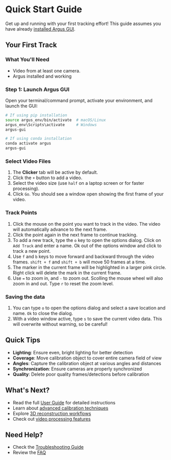 # Quick Start Guide

Get up and running with your first tracking effort! This guide assumes you have already [installed Argus GUI](https://backyardbiomech.github.io/argus_gui/installation.html).

## Your First Track

### What You'll Need

- Video from at least one camera.
- Argus installed and working

### Step 1: Launch Argus GUI

Open your terminal/command prompt, activate your environment, and launch the GUI:

```bash
# If using pip installation
source argus_env/bin/activate  # macOS/Linux
argus_env\Scripts\activate     # Windows
argus-gui

# If using conda installation
conda activate argus
argus-gui
```

### Select Video Files

1. The **Clicker** tab will be active by default.
2. Click the `+` button to add a video.
3. Select the video size (use `half` on a laptop screen or for faster processing).
4. Click `Go`. You should see a window open showing the first frame of your video.

### Track Points

1. Click the mouse on the point you want to track in the video. The video will automatically advance to the next frame.
2. Click the point again in the next frame to continue tracking.
3. To add a new track, type the `o` key to open the options dialog. Click on `Add Track` and enter a name. Ok out of the options window and click to track a new point.
4. Use `f` and `b` keys to move forward and backward through the video frames. `shift + f` and `shift + b` will move 50 frames at a time.
5. The marker in the current frame will be highlighted in a larger pink circle. Right click will delete the mark in the current frame. 
6. Use `=` to zoom in, and `-` to zoom out. Scolling the mouse wheel will also zoom in and out. Type `r` to reset the zoom level.

### Saving the data

1. You can type `o` to open the options dialog and select a save location and name. `Ok` to close the dialog.
2. With a video window active, type `s` to save the current video data. This will overwrite without warning, so be careful!




## Quick Tips

- **Lighting**: Ensure even, bright lighting for better detection
- **Coverage**: Move calibration object to cover entire camera field of view
- **Angles**: Capture the calibration object at various angles and distances
- **Synchronization**: Ensure cameras are properly synchronized
- **Quality**: Delete poor quality frames/detections before calibration

## What's Next?

- Read the full [User Guide](https://backyardbiomech.github.io/argus_gui/user-guide.html) for detailed instructions
- Learn about [advanced calibration techniques](https://backyardbiomech.github.io/argus_gui/calibration.html)
- Explore [3D reconstruction workflows](https://backyardbiomech.github.io/argus_gui/reconstruction.html)
- Check out [video processing features](https://backyardbiomech.github.io/argus_gui/video-processing.html)

## Need Help?

- Check the [Troubleshooting Guide](https://backyardbiomech.github.io/argus_gui/troubleshooting.html)
- Review the [FAQ](https://backyardbiomech.github.io/argus_gui/faq.html)

